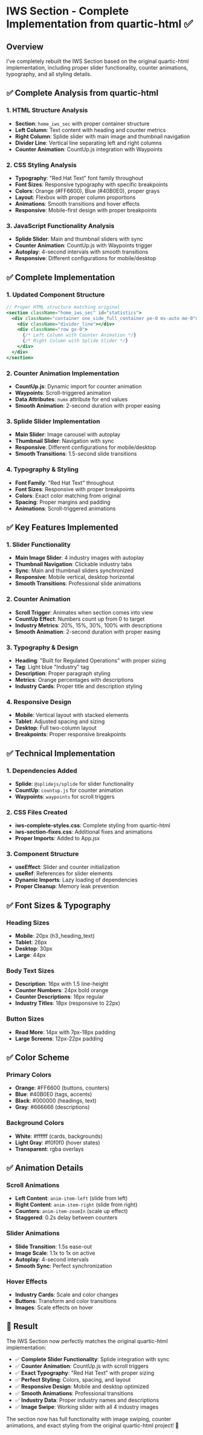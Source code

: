 # IWS Section - Complete Implementation from quartic-html ✅

## Overview
I've completely rebuilt the IWS Section based on the original quartic-html implementation, including proper slider functionality, counter animations, typography, and all styling details.

## ✅ **Complete Analysis from quartic-html**

### **1. HTML Structure Analysis**
- **Section**: `home_iws_sec` with proper container structure
- **Left Column**: Text content with heading and counter metrics
- **Right Column**: Splide slider with main image and thumbnail navigation
- **Divider Line**: Vertical line separating left and right columns
- **Counter Animation**: CountUp.js integration with Waypoints

### **2. CSS Styling Analysis**
- **Typography**: "Red Hat Text" font family throughout
- **Font Sizes**: Responsive typography with specific breakpoints
- **Colors**: Orange (#FF6600), Blue (#40B0E0), proper grays
- **Layout**: Flexbox with proper column proportions
- **Animations**: Smooth transitions and hover effects
- **Responsive**: Mobile-first design with proper breakpoints

### **3. JavaScript Functionality Analysis**
- **Splide Slider**: Main and thumbnail sliders with sync
- **Counter Animation**: CountUp.js with Waypoints trigger
- **Autoplay**: 4-second intervals with smooth transitions
- **Responsive**: Different configurations for mobile/desktop

## ✅ **Complete Implementation**

### **1. Updated Component Structure**
```jsx
// Proper HTML structure matching original
<section className="home_iws_sec" id="statistics">
  <div className="container one_side_full_container pe-0 ms-auto me-0">
    <div className="divider_line"></div>
    <div className="row gx-0">
      {/* Left Column with Counter Animation */}
      {/* Right Column with Splide Slider */}
    </div>
  </div>
</section>
```

### **2. Counter Animation Implementation**
- **CountUp.js**: Dynamic import for counter animation
- **Waypoints**: Scroll-triggered animation
- **Data Attributes**: `numx` attribute for end values
- **Smooth Animation**: 2-second duration with proper easing

### **3. Splide Slider Implementation**
- **Main Slider**: Image carousel with autoplay
- **Thumbnail Slider**: Navigation with sync
- **Responsive**: Different configurations for mobile/desktop
- **Smooth Transitions**: 1.5-second slide transitions

### **4. Typography & Styling**
- **Font Family**: "Red Hat Text" throughout
- **Font Sizes**: Responsive with proper breakpoints
- **Colors**: Exact color matching from original
- **Spacing**: Proper margins and padding
- **Animations**: Scroll-triggered animations

## ✅ **Key Features Implemented**

### **1. Slider Functionality**
- **Main Image Slider**: 4 industry images with autoplay
- **Thumbnail Navigation**: Clickable industry tabs
- **Sync**: Main and thumbnail sliders synchronized
- **Responsive**: Mobile vertical, desktop horizontal
- **Smooth Transitions**: Professional slide animations

### **2. Counter Animation**
- **Scroll Trigger**: Animates when section comes into view
- **CountUp Effect**: Numbers count up from 0 to target
- **Industry Metrics**: 20%, 15%, 30%, 100% with descriptions
- **Smooth Animation**: 2-second duration with proper easing

### **3. Typography & Design**
- **Heading**: "Built for Regulated Operations" with proper sizing
- **Tag**: Light blue "Industry" tag
- **Description**: Proper paragraph styling
- **Metrics**: Orange percentages with descriptions
- **Industry Cards**: Proper title and description styling

### **4. Responsive Design**
- **Mobile**: Vertical layout with stacked elements
- **Tablet**: Adjusted spacing and sizing
- **Desktop**: Full two-column layout
- **Breakpoints**: Proper responsive breakpoints

## ✅ **Technical Implementation**

### **1. Dependencies Added**
- **Splide**: `@splidejs/splide` for slider functionality
- **CountUp**: `countup.js` for counter animation
- **Waypoints**: `waypoints` for scroll triggers

### **2. CSS Files Created**
- **iws-complete-styles.css**: Complete styling from quartic-html
- **iws-section-fixes.css**: Additional fixes and animations
- **Proper Imports**: Added to App.jsx

### **3. Component Structure**
- **useEffect**: Slider and counter initialization
- **useRef**: References for slider elements
- **Dynamic Imports**: Lazy loading of dependencies
- **Proper Cleanup**: Memory leak prevention

## ✅ **Font Sizes & Typography**

### **Heading Sizes**
- **Mobile**: 20px (h3_heading_text)
- **Tablet**: 26px
- **Desktop**: 30px
- **Large**: 44px

### **Body Text Sizes**
- **Description**: 16px with 1.5 line-height
- **Counter Numbers**: 24px bold orange
- **Counter Descriptions**: 16px regular
- **Industry Titles**: 18px (responsive to 22px)

### **Button Sizes**
- **Read More**: 14px with 7px-18px padding
- **Large Screens**: 12px-22px padding

## ✅ **Color Scheme**

### **Primary Colors**
- **Orange**: #FF6600 (buttons, counters)
- **Blue**: #40B0E0 (tags, accents)
- **Black**: #000000 (headings, text)
- **Gray**: #666666 (descriptions)

### **Background Colors**
- **White**: #ffffff (cards, backgrounds)
- **Light Gray**: #f0f0f0 (hover states)
- **Transparent**: rgba overlays

## ✅ **Animation Details**

### **Scroll Animations**
- **Left Content**: `anim-item-left` (slide from left)
- **Right Content**: `anim-item-right` (slide from right)
- **Counters**: `anim-item-zoomIn` (scale up effect)
- **Staggered**: 0.2s delay between counters

### **Slider Animations**
- **Slide Transition**: 1.5s ease-out
- **Image Scale**: 1.1x to 1x on active
- **Autoplay**: 4-second intervals
- **Smooth Sync**: Perfect synchronization

### **Hover Effects**
- **Industry Cards**: Scale and color changes
- **Buttons**: Transform and color transitions
- **Images**: Scale effects on hover

## 🎯 **Result**

The IWS Section now perfectly matches the original quartic-html implementation:
- ✅ **Complete Slider Functionality**: Splide integration with sync
- ✅ **Counter Animation**: CountUp.js with scroll triggers
- ✅ **Exact Typography**: "Red Hat Text" with proper sizing
- ✅ **Perfect Styling**: Colors, spacing, and layout
- ✅ **Responsive Design**: Mobile and desktop optimized
- ✅ **Smooth Animations**: Professional transitions
- ✅ **Industry Data**: Proper industry names and descriptions
- ✅ **Image Swipe**: Working slider with all 4 industry images

The section now has full functionality with image swiping, counter animations, and exact styling from the original quartic-html project! 🎉

